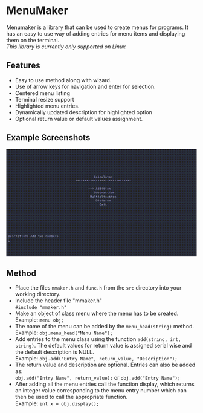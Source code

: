 # MenuMaker

Menumaker is a library that can be used to create menus for programs. It has an easy to use way of adding entries for menu items and displaying them on the terminal.  
*This library is currently only supported on Linux*

## Features
- Easy to use method along with wizard.
- Use of arrow keys for navigation and enter for selection.
- Centered menu listing
- Terminal resize support
- Highlighted menu entries.
- Dynamically updated description for highlighted option
- Optional return value or default values assignment.

## Example Screenshots
![Calculator Screenshot](images/calc.gif)  


## Method
- Place the files ```mmaker.h``` and ```func.h``` from the ```src``` directory into your working directory.  
- Include the header file "mmaker.h"  
        ```#include "mmaker.h"```  
- Make an object of class menu where the menu has to be created.   
        Example: ```menu obj;```  
- The name of the menu can be added by the `menu_head(string)` method.  
        Example: ```obj.menu_head("Menu Name");```  
- Add entries to the menu class using the function `add(string, int, string)`. The default values for return value is assigned serial wise and the default description is NULL.  
        Example: ```obj.add("Entry Name", return_value, "Description");```  
- The return value and description are optional. Entries can also be added as:   
        ```obj.add("Entry Name", return_value);``` or ```obj.add("Entry Name");```  
- After adding all the menu entries call the function display, which returns an integer value corresponding to the menu entry number which can then be used to call the appropriate function.  
        Example: ```int x = obj.display();```  
